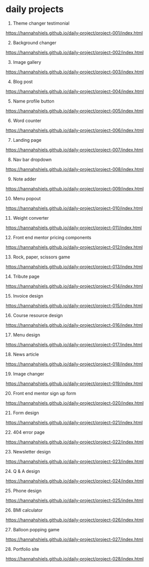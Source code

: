 # daily projects

1. Theme changer testimonial

https://hannahshiels.github.io/daily-project/project-001/index.html

2. Background changer 

https://hannahshiels.github.io/daily-project/project-002/index.html

3. Image gallery

https://hannahshiels.github.io/daily-project/project-003/index.html

4. Blog post

https://hannahshiels.github.io/daily-project/project-004/index.html

5. Name profile button

https://hannahshiels.github.io/daily-project/project-005/index.html

6. Word counter 

https://hannahshiels.github.io/daily-project/project-006/index.html

7. Landing page

https://hannahshiels.github.io/daily-project/project-007/index.html

8. Nav bar dropdown 

https://hannahshiels.github.io/daily-project/project-008/index.html

9. Note adder 

https://hannahshiels.github.io/daily-project/project-009/index.html

10. Menu popout 

https://hannahshiels.github.io/daily-project/project-010/index.html

11. Weight converter

https://hannahshiels.github.io/daily-project/project-011/index.html

12. Front end mentor pricing components 

https://hannahshiels.github.io/daily-project/project-012/index.html

13. Rock, paper, scissors game 

https://hannahshiels.github.io/daily-project/project-013/index.html

14. Tribute page

https://hannahshiels.github.io/daily-project/project-014/index.html

15. Invoice design 

https://hannahshiels.github.io/daily-project/project-015/index.html

16. Course resource design 

https://hannahshiels.github.io/daily-project/project-016/index.html

17. Menu design

https://hannahshiels.github.io/daily-project/project-017/index.html

18. News article 

https://hannahshiels.github.io/daily-project/project-018/index.html

19. Image changer 

https://hannahshiels.github.io/daily-project/project-019/index.html

20. Front end mentor sign up form 

https://hannahshiels.github.io/daily-project/project-020/index.html

21. Form design 

https://hannahshiels.github.io/daily-project/project-021/index.html

22. 404 error page 

https://hannahshiels.github.io/daily-project/project-022/index.html

23. Newsletter design 

https://hannahshiels.github.io/daily-project/project-023/index.html

24. Q & A design 

https://hannahshiels.github.io/daily-project/project-024/index.html

25. Phone design 

https://hannahshiels.github.io/daily-project/project-025/index.html

26. BMI calculator

https://hannahshiels.github.io/daily-project/project-026/index.html

27. Balloon popping game

https://hannahshiels.github.io/daily-project/project-027/index.html

28. Portfolio site

https://hannahshiels.github.io/daily-project/project-028/index.html














